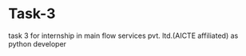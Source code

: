 # Task-3
task 3 for internship in main flow services pvt. ltd.(AICTE affiliated) as python developer
